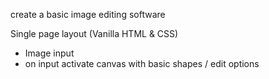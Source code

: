 create a basic image editing software

Single page layout (Vanilla HTML & CSS)

- Image input
- on input activate canvas with basic shapes / edit options
